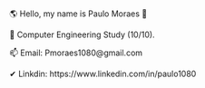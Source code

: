 <div>
 <p>🌎 Hello, my name is Paulo Moraes 👋</p>
 <p>🌱 Computer Engineering Study (10/10).</p>
 <p>📫 Email: Pmoraes1080@gmail.com</p>
 <p>✔ Linkdin: https://www.linkedin.com/in/paulo1080</p>
</div>


